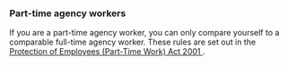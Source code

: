 ###  Part-time agency workers

If you are a part-time agency worker, you can only compare yourself to a
comparable full-time agency worker. These rules are set out in the [
Protection of Employees (Part-Time Work) Act 2001
](https://revisedacts.lawreform.ie/eli/2001/act/45/front/revised/en/html) .
